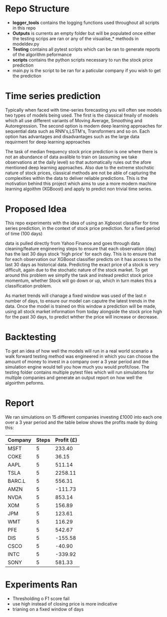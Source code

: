 # Repo Structure

- **logger_tools** contains the logging functions used throughout all scripts in this repo
- **Outputs** is currents an empty folder but will be populated once either the testing scrips are ran or any of the visualise_* methods in modeldev.py
- **Testing** contains all pytest scripts which can be ran to generate reports of the algorithm peformance
- **scripts** contains the python scripts necessary to run the stock price prediction
- main.py is the script to be ran for a paticular company if you wish to get the prediction 
# Time series prediction

Typically when faced with time-series forecasting you will often see models two types of models being used. The first is the classical fmaily of models which all use different variants of Moving Average, Smoothing and Autoregression. The second option is modern deep learning approaches for sequential data such as RNN's,LSTM's, Transformers and so on. Each option has advantages and disadvantages such as the large data requirment for deep learning approaches 

The task of median frequency stock price prediction is one where there is not an abundance of data avalible to train on (assuming we take observations at the daily level) so that automatically rules out the afore mentioned deep learning approaches. Also due to the 
extreme stochstic nature of stock prices, classical methods are not be able of capturing the complexities within the data to deliver reliable predictions. This is the motivation behind this project which aims to use a more modern machine learning algoithm (XGBoost) and apply to predict non trivial time series.

# Proposed Idea

This repo experiments with the idea of using an Xgboost classifier for time series prediction, in the context of stock price prediction. for a fixed period of time (100 days) 

data is pulled directly from Yahoo Finance and goes through data cleaning/feature engineering steps to ensure that each observation (day) has the last 30 days stock 'high price' for each day. This is to ensure that for each observation our XGBoost classifier predicts on it has access to the last 30 days as historical data. Predicting the exact price of a stock is very difficult, again due to the stochatic nature of the stock market. To get around this problem we simplfy the task and instead predict stock price momentum, whether Stock will go down or up, which in turn makes this a classification problem. 

As market trends will chanage a fixed window was used of the last *n* number of days, to ensure our model can caputre the latest trends in the data. Once the model is trained on this window a prediction will be made, using all stock market information from today alongside the stock price high for the past 30 days, to predict whther the price will increase or decrease.
 # Backtesting

 To get an idea of how well the models will run in a real world scenario a walk forward testing method was engineered in which you can choose the amount of money to invest in a company over a 3 year period and the simulation engine would tell you how much you would profit/lose. The testing folder contains multiple pytest files which will run simulations for multiple companies and generate an output report on how well the algoirthm peforms.

# Report

We ran simulations on 15 different companies investing £1000 into each one over a 3 year period and the table below shows the profits made by doing this:

|Company|Steps|Profit (£)           |
|-------|-----|-------------------|
|MSFT   |5    |233.40        |
|COKE   |5    |36.15 |
|AAPL   |5    |511.14  |
|TSLA   |5    |2258.11 |
|BARC.L |5    |556.31  |
|AMZN   |5    |-111.73 |
|NVDA   |5    |853.14  |
|XOM    |5    |156.89 |
|JPM    |5    |123.61 |
|WMT    |5    |116.29 |
|PFE    |5    |542.67  |
|DIS    |5    |-155.58|
|CSCO   |5    |-40.90|
|INTC   |5    |-339.92|
|SONY   |5    |581.33 |

# Experiments Ran

- Thresholding o F1 score fail
- use high instead of closing price is more indicative
- trianing on a fixed window of days

